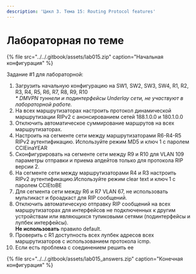 ```yaml
---
description: 'Цикл 3. Тема 15: Routing Protocol features'
---
```


# Лабораторная по теме

{% file src="../../.gitbook/assets/lab015.zip" caption="Начальная конфигурация" %}

Задание \#1 для лабораторной:  
1. Загрузить начальную конфигурацию на SW1, SW2, SW3, SW4, R1, R2, R3, R4, R5, R6, R7, R8, R9, R10  
_\* DMVPN туннели и подинтерфейсы Underlay сети, не участвуют в лабораторной работе._  
2. На всех маршрутизаторах настроить протокол динамической маршрутизации RIPv2 с анонсированием сетей 188.1.0.0 и 180.1.0.0  
3. Отключить автоматическое суммирование маршрутов на всех маршрутизаторах.  
4. Настроить на сегменте сети между маршрутизаторами R6-R4-R5 RIPv2 аутентификацию. Используйте режим MD5 и ключ 1 с паролем CCIEinaYEAR  
5. Сконфигурировать на сегменте сети между R9 и R10 для VLAN 109 параметры отправки и приема апдейтов только для протокола RIP версии 2.  
6. На сегменте сети между маршрутизаторами R4 и R3 настроить RIPv2 аутентификацию.Используйте режим clear text и ключ 1 с паролем CCIEtoBE  
7. Для сегмента сети между R6 и R7 VLAN 67, не использовать мультикаст и броадкаст для RIP сообщений.  
8. Отключить автоматическую отправку RIP сообщений на всех маршрутизаторах для интерфейсов не подключенных к другим устройствам или являющихся тупиковыми сетями \(подинтерфейсы и лупбек интерфейсы\).  
**Не использовать** правило default.  
9. Проверить с R1 доступность всех лупбек адресов всех маршрутизаторов с использованием протокола icmp.  
10. Если есть проблема с соединением решить ее  
  


{% file src="../../.gitbook/assets/lab015\_answers.zip" caption="Конечная конфигурация" %}

